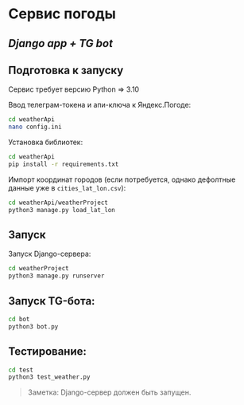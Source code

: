 # Сервис погоды
## _Django app + TG bot_


## Подготовка к запуску

Сервис требует версию Python => 3.10

Ввод телеграм-токена и апи-ключа к Яндекс.Погоде:
```sh
cd weatherApi
nano config.ini
```

Установка библиотек:
```sh
cd weatherApi
pip install -r requirements.txt
```

Импорт координат городов (если потребуется, однако дефолтные данные уже в `cities_lat_lon.csv`):
```sh
cd weatherApi/weatherProject
python3 manage.py load_lat_lon
```

## Запуск

Запуск Django-сервера:

```sh
cd weatherProject
python3 manage.py runserver
```

## Запуск TG-бота:

```sh
cd bot
python3 bot.py
```

## Тестирование:
```sh
cd test
python3 test_weather.py
```

> Заметка: Django-сервер должен быть запущен.
